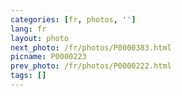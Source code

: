 ```yaml
---
categories: [fr, photos, '']
lang: fr
layout: photo
next_photo: /fr/photos/P0000383.html
picname: P0000223
prev_photo: /fr/photos/P0000222.html
tags: []
---
```

